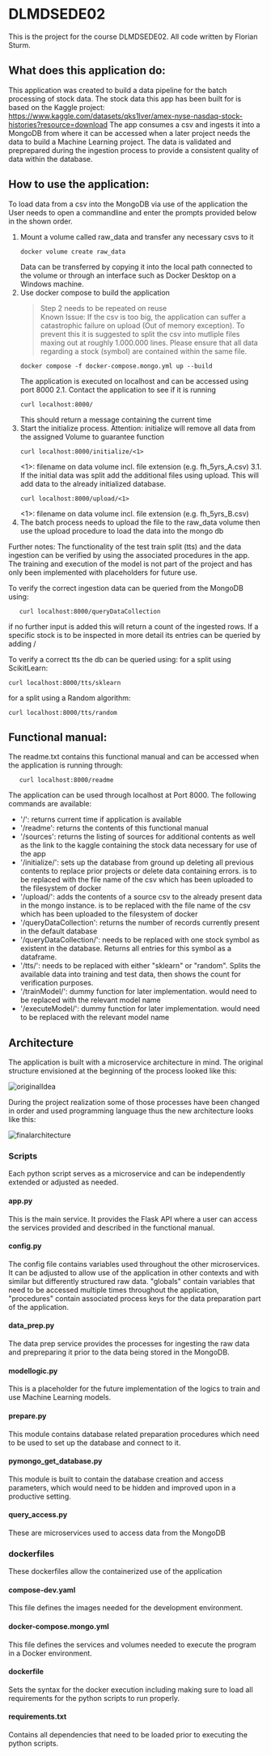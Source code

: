 # DLMDSEDE02
This is the project for the course DLMDSEDE02. All code written by Florian Sturm.
## What does this application do:
This application was created to build a data pipeline for the batch processing of stock data. The stock data this app has been built for is based on the Kaggle project: https://www.kaggle.com/datasets/qks1lver/amex-nyse-nasdaq-stock-histories?resource=download
The app consumes a csv and ingests it into a MongoDB from where it can be accessed when a later project needs the data to build a Machine Learning project. The data is validated and preprepared during the ingestion process to provide a consistent quality of data within the database.

## How to use the application:
To load data from a csv into the MongoDB via use of the application the User needs to open a commandline and enter the prompts provided below in the shown order.

1. Mount a volume called raw_data and transfer any necessary csvs to it
   ```
   docker volume create raw_data
   ```
   Data can be transferred by copying it into the local path connected to the volume or through an interface such as Docker Desktop on a Windows machine.
2. Use docker compose to build the application
   > Step 2 needs to be repeated on reuse                                                                                   
   > Known Issue: If the csv is too big, the application can suffer a catastrophic failure on upload (Out of memory exception). 
   > To prevent this it is suggested to split the csv into mutliple files maxing out at roughly 1.000.000 lines.
   > Please ensure that all data regarding a stock (symbol) are contained within the same file.
   ```
   docker compose -f docker-compose.mongo.yml up --build
   ```
   The application is executed on localhost and can be accessed using port 8000
   2.1. Contact the application to see if it is running
      ```
      curl localhost:8000/
      ```
      This should return a message containing the current time
3. Start the initialize process. Attention: initialize will remove all data from the assigned Volume to guarantee function
   ```
   curl localhost:8000/initialize/<1>
   ```
   <1>: filename on data volume incl. file extension (e.g. fh_5yrs_A.csv) 
   3.1. If the initial data was split add the additional files using upload. This will add data to the already initialized database.
   ```
   curl localhost:8000/upload/<1>
   ```
      <1>: filename on data volume incl. file extension (e.g. fh_5yrs_B.csv)
4. The batch process needs to upload the file to the raw_data volume then use the upload procedure to load the data into the mongo db

Further notes:
The functionality of the test train split (tts) and the data ingestion can be verified by using the associated procedures in the app. The training and execution of the model is not part of the project and has only been implemented with placeholders for future use. 

To verify the correct ingestion data can be queried from the MongoDB using:
```
   curl localhost:8000/queryDataCollection
```
if no further input is added this will return a count of the ingested rows.
If a specific stock is to be inspected in more detail its entries can be queried by adding /<Name of Stock>

To verify a correct tts the db can be queried using:
for a split using ScikitLearn: 
```
curl localhost:8000/tts/sklearn
```
for a split using a Random algorithm: 
```
curl localhost:8000/tts/random
```

## Functional manual:
The readme.txt contains this functional manual and can be accessed when the application is running through:
```
   curl localhost:8000/readme
```
The application can be used through localhost at Port 8000. The following commands are available:
- '/': returns current time if application is available 
- '/readme': returns the contents of this functional manual
- '/sources': returns the listing of sources for additional contents as well as the link to the kaggle containing the stock data necessary for use of the app
- '/initialize/<source>': sets up the database from ground up deleting all previous contents to replace prior projects or delete data containing errors. <source> is to be replaced with the file name of the csv which has been uploaded to the filesystem of docker
- '/upload/<source>': adds the contents of a source csv to the already present data in the mongo instance. <source> is to be replaced with the file name of the csv which has been uploaded to the filesystem of docker
- '/queryDataCollection': returns the number of records currently present in the default database
- '/queryDataCollection/<symbol>': <symbol> needs to be replaced with one stock symbol as existent in the database. Returns all entries for this symbol as a dataframe.
- '/tts/<type>': <type> needs to be replaced with either "sklearn" or "random". Splits the available data into training and test data, then shows the count for verification purposes.
- '/trainModel/<model>': dummy function for later implementation. <model> would need to be replaced with the relevant model name
- '/executeModel/<model>': dummy function for later implementation. <model> would need to be replaced with the relevant model name

## Architecture
The application is built with a microservice architecture in mind. The original structure envisioned at the beginning of the process looked like this:

![originalIdea](https://github.com/floriansturmkwh/DLMDSEDE02/assets/111323575/8a45dd55-a731-4c6e-9520-a4c2423b552e)

During the project realization some of those processes have been changed in order and used programming language thus the new architecture looks like  this:

![finalarchitecture](https://github.com/floriansturmkwh/DLMDSEDE02/assets/111323575/684dc156-ec99-4645-ae56-4b82588aaac9)

### Scripts
Each python script serves as a microservice and can be independently extended or adjusted as needed.
#### app.py
This is the main service. It provides the Flask API where a user can access the services provided and described in the functional manual.
#### config.py
The config file contains variables used throughout the other microservices. It can be adjusted to allow use of the application in other contexts and with similar but differently structured raw data. "globals" contain variables that need to be accessed multiple times throughout the application, "procedures" contain associated process keys for the data preparation part of the application.
#### data_prep.py
The data prep service provides the processes for ingesting the raw data and prepreparing it prior to the data being stored in the MongoDB. 
#### modellogic.py
This is a placeholder for the future implementation of the logics to train and use Machine Learning models. 
#### prepare.py
This module contains database related preparation procedures which need to be used to set up the database and connect to it.
#### pymongo_get_database.py
This module is built to contain the database creation and access parameters, which would need to be hidden and improved upon in a productive setting.
#### query_access.py
These are microservices used to access data from the MongoDB
### dockerfiles
These dockerfiles allow the containerized use of the application
#### compose-dev.yaml
This file defines the images needed for the development environment.
#### docker-compose.mongo.yml
This file defines the services and volumes needed to execute the program in a Docker environment.
#### dockerfile
Sets the syntax for the docker execution including making sure to load all requirements for the python scripts to run properly.
#### requirements.txt
Contains all dependencies that need to be loaded prior to executing the python scripts.

